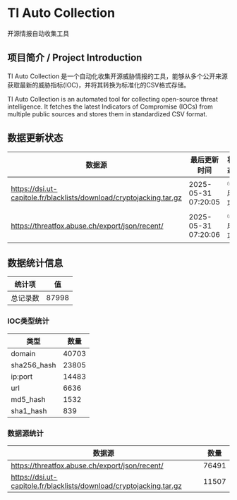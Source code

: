 # TI Auto Collection

 开源情报自动收集工具

## 项目简介 / Project Introduction

TI Auto Collection 是一个自动化收集开源威胁情报的工具，能够从多个公开来源获取最新的威胁指标(IOC)，并将其转换为标准化的CSV格式存储。

TI Auto Collection is an automated tool for collecting open-source threat intelligence. It fetches the latest Indicators of Compromise (IOCs) from multiple public sources and stores them in standardized CSV format.

## 数据更新状态

| 数据源 | 最后更新时间 | 状态 |
|--------|------------|------|
| https://dsi.ut-capitole.fr/blacklists/download/cryptojacking.tar.gz | 2025-05-31 07:20:05 | ✅ 成功 |
| https://threatfox.abuse.ch/export/json/recent/ | 2025-05-31 07:20:06 | ✅ 成功 |


































































## 数据统计信息

| 统计项 | 值 |
|--------|----|
| 总记录数 | 87998 |

### IOC类型统计

| 类型 | 数量 |
|------|------|
| domain | 40703 |
| sha256_hash | 23805 |
| ip:port | 14483 |
| url | 6636 |
| md5_hash | 1532 |
| sha1_hash | 839 |

### 数据源统计

| 数据源 | 数量 |
|--------|------|
| https://threatfox.abuse.ch/export/json/recent/ | 76491 |
| https://dsi.ut-capitole.fr/blacklists/download/cryptojacking.tar.gz | 11507 |
